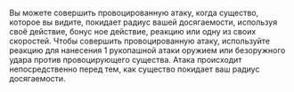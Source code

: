 Вы можете совершить провоцированную атаку, когда существо, которое вы видите, покидает радиус вашей досягаемости, используя своё действие, бонус ное действие, реакцию или одну из своих скоростей. Чтобы совершить провоцированную атаку, используйте реакцию для нанесения 1 рукопашной атаки оружием или безоружного удара против провоцирующего существа. Атака происходит непосредственно перед тем, как существо покидает ваш радиус досягаемости.